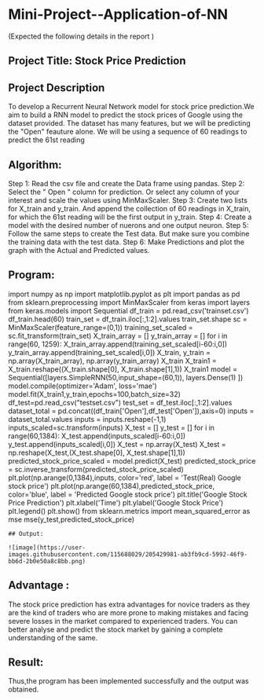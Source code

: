 # Mini-Project--Application-of-NN


(Expected the following details in the report )
## Project Title: Stock Price Prediction

## Project Description 
To develop a Recurrent Neural Network model for stock price prediction.We aim to
build a RNN model to predict the stock prices of Google using the dataset provided.
The dataset has many features, but we will be predicting the "Open" feauture alone.
We will be using a sequence of 60 readings to predict the 61st reading
## Algorithm:
Step 1:
Read the csv file and create the Data frame using pandas.
Step 2:
Select the " Open " column for prediction. Or select any column of your interest
and scale the values using MinMaxScaler.
Step 3:
Create two lists for X_train and y_train. And append the collection of 60 readings
in X_train, for which the 61st reading will be the first output in y_train.
Step 4:
Create a model with the desired number of nuerons and one output neuron.
Step 5:
Follow the same steps to create the Test data. But make sure you combine the
training data with the test data.
Step 6:
Make Predictions and plot the graph with the Actual and Predicted values.
## Program:
import numpy as np
import matplotlib.pyplot as plt
import pandas as pd
from sklearn.preprocessing import MinMaxScaler
from keras import layers
from keras.models import Sequential
df_train = pd.read_csv('trainset.csv')
df_train.head(60)
train_set = df_train.iloc[:,1:2].values
train_set.shape
sc = MinMaxScaler(feature_range=(0,1))
training_set_scaled = sc.fit_transform(train_set)
X_train_array = []
y_train_array = []
for i in range(60, 1259):
 X_train_array.append(training_set_scaled[i-60:i,0])
 y_train_array.append(training_set_scaled[i,0])
X_train, y_train = np.array(X_train_array), np.array(y_train_array)
X_train
X_train1 = X_train.reshape((X_train.shape[0], X_train.shape[1],1))
X_train1
model = Sequential([layers.SimpleRNN(50,input_shape=(60,1)),
 layers.Dense(1)
])
model.compile(optimizer='Adam', loss='mae')
model.fit(X_train1,y_train,epochs=100,batch_size=32)
df_test=pd.read_csv("testset.csv")
test_set = df_test.iloc[:,1:2].values
dataset_total = pd.concat((df_train['Open'],df_test['Open']),axis=0)
inputs = dataset_total.values
inputs = inputs.reshape(-1,1)
inputs_scaled=sc.transform(inputs)
X_test = []
y_test = []
for i in range(60,1384):
 X_test.append(inputs_scaled[i-60:i,0])
 y_test.append(inputs_scaled[i,0])
X_test = np.array(X_test)
X_test = np.reshape(X_test,(X_test.shape[0], X_test.shape[1],1))
predicted_stock_price_scaled = model.predict(X_test)
predicted_stock_price = sc.inverse_transform(predicted_stock_price_scaled)
plt.plot(np.arange(0,1384),inputs, color='red', label = 'Test(Real) Google stock
price')
plt.plot(np.arange(60,1384),predicted_stock_price, color='blue', label =
'Predicted Google stock price')
plt.title('Google Stock Price Prediction')
plt.xlabel('Time')
plt.ylabel('Google Stock Price')
plt.legend()
plt.show()
from sklearn.metrics import mean_squared_error as mse
mse(y_test,predicted_stock_price)
```
## Output:

![image](https://user-images.githubusercontent.com/115688029/205429981-ab3fb9cd-5992-46f9-bb6d-2b0e50a8c8bb.png)

```

## Advantage :
The stock price prediction has extra advantages for novice traders as they are the kind of
traders who are more prone to making mistakes and facing severe losses in the market
compared to experienced traders. You can better analyse and predict the stock market by
gaining a complete understanding of the same.
## Result:
Thus,the program has been implemented successfully and the output was obtained.
